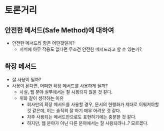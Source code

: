# 토론거리
## 안전한 메서드(Safe Method)에 대하여 
- 안전한 메서드라 함은 어떤것일까? 
  - 서버에 아무 작용도 없다면 무조건 안전한 메서드라고 할 수 있는가?

## 확장 메서드
- 잘 사용이 될까? 
- 사용이 된다면, 어떠한 확장 메서드를 사용하게 될까? 
  - 사실, 웹 분야 실무에서는 잘 사용되지 않을 것 같다. 
  - 위와 같이 생각하는 이유
    - 회사만의 확장 메서드를 사용할 경우, 문서의 현행화가 제대로 이뤄져야할 것 같은데, 이는 솔직히 잘 하기 매우 어려운 것 같다. 
    - 자주 사용되는 메서드만으로도 표현하기에는 충분한 것 같다.
    - 하지만, 웹 분야가 아닌 다른 분야에서는 잘 사용되려나..? 모르겠다. 


